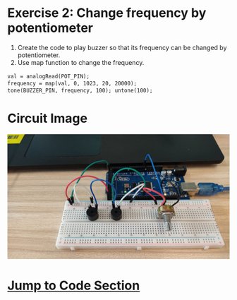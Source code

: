 # Exercise 2: Change frequency by potentiometer 

1. Create the code to play buzzer so that its frequency
can be changed by potentiometer.
2. Use map function to change the frequency.
```Arduino
val = analogRead(POT_PIN);
frequency = map(val, 0, 1023, 20, 20000);
tone(BUZZER_PIN, frequency, 100); untone(100);
```

# Circuit Image

![Circuit Image](./Circuit.jpg)

# [Jump to Code Section](./code.ino)
